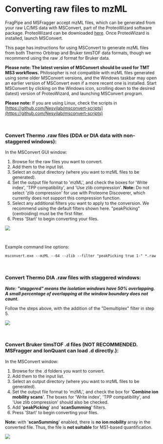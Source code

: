 # Converting raw files to mzML

FragPipe and MSFragger accept mzML files, which can be generated from your raw LC/MS data with MSConvert, part of the ProteoWizard software package. ProteoWizard can be downloaded [here](http://www.proteowizard.org/download.html). Once ProteoWizard is installed, launch MSConvert.

This page has instructions for using MSConvert to generate mzML files from both Thermo Orbitrap and Bruker timsTOF data formats, though we recommend using the raw .d format for Bruker data.

**Please note: The latest version of MSConvert should be used for TMT MS3 workflows.** Philosopher is not compatible with mzML files generated using some older MSConvert versions, and the Windows taskbar may open an earlier version of MSConvert even if a more recent one is installed. Start MSConvert by clicking on the Windows icon, scrolling down to the desired (latest) version of ProteoWizard, and launching  MSConvert program.

**Please note:** If you are using Linux, check the scripts in [https://github.com/Nesvilab/msconvert-scripts](https://github.com/Nesvilab/msconvert-scripts)

<br>

### Convert Thermo .raw files (DDA or DIA data with non-staggered windows):
In the MSConvert GUI window:
1. Browse for the raw files you want to convert.
2. Add them to the input list.
3. Select an output directory (where you want to mzML files to be generated).
4. Set the output file format to 'mzML', and check the boxes for 'Write index', 'TPP compatibility', and 'Use zlib compression'. **Note:** Do not select 'zlib compression' for use with Proteome Discoverer, which currently does not support this compression function.
5. Select any additional filters you want to apply to the conversion. We recommend using the default filters shown here. "peakPicking" (centroiding) must be the first filter.
6. Press 'Start' to begin converting your files.

![](https://raw.githubusercontent.com/Nesvilab/FragPipe/gh-pages/images/msconvert.png)

<br>

Example command line options:

`msconvert.exe --mzML --64 --zlib --filter "peakPicking true 1-" *.raw`

<br>

### Convert Thermo DIA .raw files with staggered windows:
***Note: "staggered" means the isolation windows have 50% overlapping. A small percentage of overlapping at the window boundary does not count.***

Follow the steps above, with the addition of the "Demultiplex" filter in step 5.

![](https://raw.githubusercontent.com/Nesvilab/FragPipe/gh-pages/images/msconvert_staggered_DIA.png)

<br>


### Convert Bruker timsTOF .d files (NOT RECOMMENDED. MSFragger and IonQuant can load .d directly.):
In the MSConvert window:
1. Browse for the .d folders you want to convert.
2. Add them to the input list.
3. Select an output directory (where you want to mzML files to be generated).
4. Set the output file format to 'mzML', and check the box for '**Combine ion mobility scans**'. The boxes for 'Write index', 'TPP compatibility', and 'Use zlib compression' should also be checked.
5. Add '**peakPicking**' and '**scanSumming**' filters.
7. Press 'Start' to begin converting your files.

**Note:** with '**scanSumming**' enabled, there is **no ion mobility** array in the converted file. Thus, the file is **not suitable** for MS1-based quantification.

![](https://raw.githubusercontent.com/Nesvilab/FragPipe/gh-pages/images/10.jpg)
